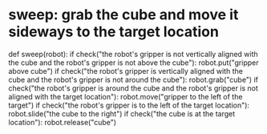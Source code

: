 # sweep: grab the cube and move it sideways to the target location
def sweep(robot):
    if check("the robot's gripper is not vertically aligned with the cube and the robot's gripper is not above the cube"):
        robot.put("gripper above cube")
    if check("the robot's gripper is vertically aligned with the cube and the robot's gripper is not around the cube"):
        robot.grab("cube")
    if check("the robot's gripper is around the cube and the robot's gripper is not aligned with the target location"):
        robot.move("gripper to the left of the target")
    if check("the robot's gripper is to the left of the target location"):
        robot.slide("the cube to the right")
    if check("the cube is at the target location"):
        robot.release("cube")